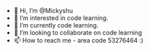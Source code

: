 - 👋 Hi, I’m @Mickyshu
- 👀 I’m interested in code learning.
- 🌱 I’m currently code learning.
- 💞️ I’m looking to collaborate on code learning
- 📫 How to reach me - area code 53276464 :)

<!---
Mickyshu/Mickyshu is a ✨ special ✨ repository because its `README.md` (this file) appears on your GitHub profile.
You can click the Preview link to take a look at your changes.
--->
